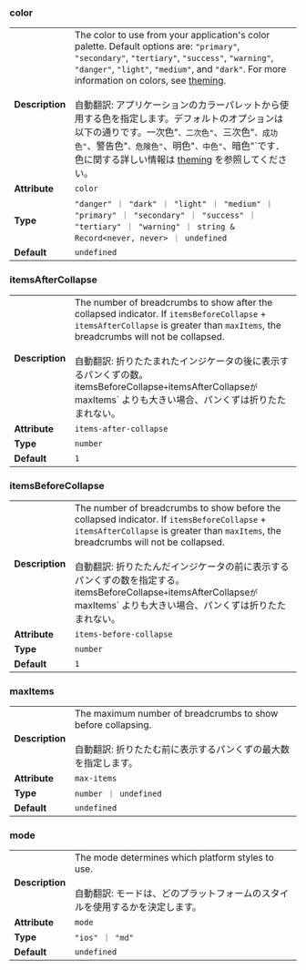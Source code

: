 

### color 

| | |
| --- | --- |
| **Description** | The color to use from your application's color palette. Default options are: `"primary"`, `"secondary"`, `"tertiary"`, `"success"`, `"warning"`, `"danger"`, `"light"`, `"medium"`, and `"dark"`. For more information on colors, see [theming](/docs/theming/basics).<br /><br />自動翻訳: アプリケーションのカラーパレットから使用する色を指定します。デフォルトのオプションは以下の通りです。一次色"`、二次色"`、三次色"`、成功色"`、警告色"`、危険色"`、明色"`、中色"`、暗色"`です．色に関する詳しい情報は [theming](/docs/theming/basics) を参照してください。 |
| **Attribute** | `color` |
| **Type** | `"danger" ｜ "dark" ｜ "light" ｜ "medium" ｜ "primary" ｜ "secondary" ｜ "success" ｜ "tertiary" ｜ "warning" ｜ string & Record<never, never> ｜ undefined` |
| **Default** | `undefined` |



### itemsAfterCollapse 

| | |
| --- | --- |
| **Description** | The number of breadcrumbs to show after the collapsed indicator. If `itemsBeforeCollapse` + `itemsAfterCollapse` is greater than `maxItems`, the breadcrumbs will not be collapsed.<br /><br />自動翻訳: 折りたたまれたインジケータの後に表示するパンくずの数。itemsBeforeCollapse` + `itemsAfterCollapse` が `maxItems` よりも大きい場合、パンくずは折りたたまれない。 |
| **Attribute** | `items-after-collapse` |
| **Type** | `number` |
| **Default** | `1` |



### itemsBeforeCollapse 

| | |
| --- | --- |
| **Description** | The number of breadcrumbs to show before the collapsed indicator. If `itemsBeforeCollapse` + `itemsAfterCollapse` is greater than `maxItems`, the breadcrumbs will not be collapsed.<br /><br />自動翻訳: 折りたたんだインジケータの前に表示するパンくずの数を指定する。itemsBeforeCollapse` + `itemsAfterCollapse` が `maxItems` よりも大きい場合、パンくずは折りたたまれない。 |
| **Attribute** | `items-before-collapse` |
| **Type** | `number` |
| **Default** | `1` |



### maxItems 

| | |
| --- | --- |
| **Description** | The maximum number of breadcrumbs to show before collapsing.<br /><br />自動翻訳: 折りたたむ前に表示するパンくずの最大数を指定します。 |
| **Attribute** | `max-items` |
| **Type** | `number ｜ undefined` |
| **Default** | `undefined` |



### mode 

| | |
| --- | --- |
| **Description** | The mode determines which platform styles to use.<br /><br />自動翻訳: モードは、どのプラットフォームのスタイルを使用するかを決定します。 |
| **Attribute** | `mode` |
| **Type** | `"ios" ｜ "md"` |
| **Default** | `undefined` |

